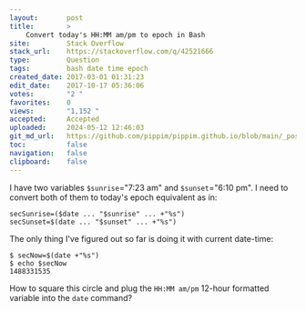 ```yaml
---
layout:       post
title:        >
    Convert today's HH:MM am/pm to epoch in Bash
site:         Stack Overflow
stack_url:    https://stackoverflow.com/q/42521666
type:         Question
tags:         bash date time epoch
created_date: 2017-03-01 01:31:23
edit_date:    2017-10-17 05:36:06
votes:        "2 "
favorites:    0
views:        "1,152 "
accepted:     Accepted
uploaded:     2024-05-12 12:46:03
git_md_url:   https://github.com/pippim/pippim.github.io/blob/main/_posts/2017/2017-03-01-Convert-today_s-HH_MM-am_pm-to-epoch-in-Bash.md
toc:          false
navigation:   false
clipboard:    false
---
```


I have two variables `$sunrise`="7:23 am" and `$sunset`="6:10 pm". I need to convert both of them to today's epoch equivalent as in:

``` 
secSunrise=($date ... "$sunrise" ... +"%s")
secSunset=$(date ... "$sunset" ... +"%s")
```

The only thing I've figured out so far is doing it with current date-time:

``` 
$ secNow=$(date +"%s")
$ echo $secNow
1488331535
```


How to square this circle and plug the `HH:MM am/pm` 12-hour formatted variable into the `date` command?
